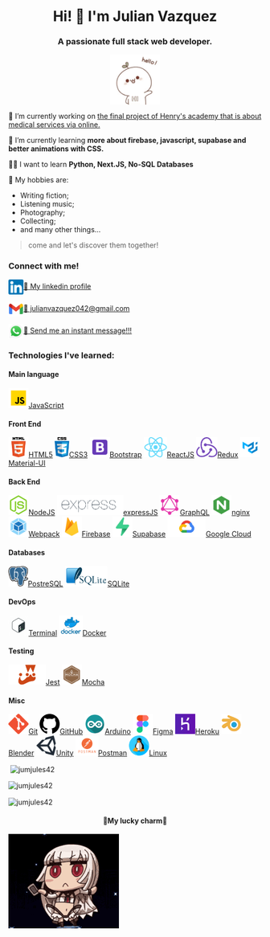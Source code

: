 <h1 align="center">Hi! 🙌 I'm Julian Vazquez</h1>
<h3 align="center">A passionate full stack web developer.</h3>
<p align='center'>
<img align='center' src='./assets/images/hello.gif' alt='Hiiiiii!!!!' width='100' height='100' />
</p>

🔭 I’m currently working on [the final project of Henry's academy that is about medical services via online.](https://github.com/Ululette/PF8Samurai)

🌱 I’m currently learning **more about firebase, javascript, supabase and better animations with CSS.**

👨‍🎓 I want to learn **Python, Next.JS, No-SQL Databases**

🎥 My hobbies are:
 - Writing fiction;
 - Listening music;
 - Photography;
 - Collecting;
 - and many other things...
> come and let's discover them together!

<h3 align="left">Connect with me!</h3>
<p align="left">
<a href="https://linkedin.com/in/julianvazquezdev" target="_blank"><img align="center" src="./assets/images/linkedin-logo.png" alt="julianvazquezdev" height="30" width="auto" />🤝 My linkedin profile</a>
</p>
<p align="left">
<a href="mailto:julianvazquez042@gmail.com" target="_blank"><img align="center" src="./assets/images/gmail.png" alt="julianvazquez042@gmail.com" height="30" width="auto" />📧 julianvazquez042@gmail.com</a>
</p>
<p align="left">
<a href="https://api.whatsapp.com/send?phone=5492226556259" target="_blank"><img align="center" src="./assets/images/whatsapp.png" alt="whatsapp" height="30" width="auto" />🔔 Send me an instant message!!!</a>
</p>

<h3 align="left">Technologies I've learned:</h3>

<h4>Main language</h4>
<p align="left"><a href="https://developer.mozilla.org/en-US/docs/Web/JavaScript" target="_blank"> <img src="./assets/images/javascript.png" alt="javascript" width="40" height="40"/>JavaScript</a></p>

<h4>Front End</h4>
<p align='left'>
<a href="https://www.w3.org/html/" target="_blank"> <img src="./assets/images/html.png" alt="html5" width="auto" height="40"/>HTML5</a>
<a href="https://www.w3schools.com/css/" target="_blank"> <img src="./assets/images/css3.png" alt="css3" width="auto" height="40"/>CSS3</a>
<a href="https://getbootstrap.com" target="_blank"> <img src="./assets/images/bootstrap.png" alt="bootstrap" width="auto" height="40"/>Bootstrap</a>
<a href="https://reactjs.org/" target="_blank"> <img src="./assets/images/react.png" alt="react" width="auto" height="40"/>ReactJS</a>
<a href="https://redux.js.org" target="_blank"> <img src="./assets/images/redux.png" alt="redux" width="auto" height="40"/>Redux</a>
<a href="https://material-ui.com/" target="_blank"> <img src="./assets/images/material-ui.png" alt="material-ui" width="auto" height="40"/>Material-UI</a>
</p>
<h4>Back End</h4>
<p align='left'>
<a href="https://nodejs.org" target="_blank"> <img src="./assets/images/nodejs.png" alt="nodejs" width="auto" height="40"/>NodeJS</a>
<a href="https://expressjs.com" target="_blank"> <img src="./assets/images/expressjs.png" alt="express" width="auto" height="40"/>expressJS</a>
<a href="https://graphql.org" target="_blank"> <img src="./assets/images/graphql.png" alt="graphql" width="auto" height="40"/>GraphQL</a>
<a href="https://www.nginx.com" target="_blank"> <img src="./assets/images/nginx.png" alt="nginx" width="auto" height="40"/>nginx</a>
<a href="https://webpack.js.org" target="_blank"> <img src="./assets/images/webpack.png" alt="webpack" width="auto" height="40"/>Webpack</a>
<a href="https://firebase.google.com/" target="_blank"> <img src="./assets/images/firebase.png" alt="firebase" width="auto" height="40"/>Firebase</a> 
<a href="https://supabase.io/" target="_blank"> <img src="./assets/images/supabase.png" alt="supabase" width="auto" height="40"/>Supabase</a> 
<a href="https://cloud.google.com" target="_blank"> <img src="./assets/images/gcloud.png" alt="gcp" width="auto" height="40"/>Google Cloud</a>
</p>
<h4>Databases</h4>
<p>
<a href="https://www.postgresql.org" target="_blank"> <img src="./assets/images/postgresql.png" alt="postgresql" width="auto" height="40"/>PostreSQL</a>
<a href="https://www.sqlite.org/" target="_blank"> <img src="./assets/images/sqlite.png" alt="sqlite" width="auto" height="40"/>SQLite</a>
</p>
<h4>DevOps</h4>
<p>
<a href="https://www.gnu.org/software/bash/" target="_blank"> <img src="./assets/images/bash.png" alt="bash" width="auto" height="40"/>Terminal</a>
<a href="https://www.docker.com/" target="_blank"> <img src="./assets/images/docker.png" alt="docker" width="auto" height="40"/>Docker</a>
</p>
<h4>Testing</h4>
<p>
<a href="https://jestjs.io" target="_blank"> <img src="./assets/images/jest.png" alt="jest" width="auto" height="40"/>Jest</a>
<a href="https://mochajs.org" target="_blank"> <img src="./assets/images/mocha.png" alt="mocha" width="auto" height="40"/>Mocha</a>
</p>
<h4>Misc</h4>
<p>
<a href="https://git-scm.com/" target="_blank"> <img src="./assets/images/git.png" alt="git" width="auto" height="40"/>Git</a>
<a href="https://git-scm.com/" target="_blank"> <img src="./assets/images/github.png" alt="github" width="auto" height="40"/>GitHub</a>
<a href="https://www.arduino.cc/" target="_blank"> <img src="./assets/images/arduino.png" alt="arduino" width="auto" height="40"/>Arduino</a>
<a href="https://www.figma.com/" target="_blank"> <img src="./assets/images/figma.png" alt="figma" width="auto" height="40"/>Figma</a>
<a href="https://heroku.com" target="_blank"> <img src="./assets/images/heroku.png" alt="heroku" width="auto" height="40"/>Heroku</a>
<a href="https://www.blender.org/" target="_blank"> <img src="./assets/images/blender.png" alt="blender" width="auto" height="40"/>Blender</a>
<a href="https://unity.com/" target="_blank"> <img src="./assets/images/unity.png" alt="unity" width="auto" height="40"/>Unity</a>
<a href="https://postman.com" target="_blank"> <img src="./assets/images/postnman.png" alt="postman" width="auto" height="40"/>Postman</a>
<a href="https://www.linux.org/" target="_blank"> <img src="./assets/images/linux.png" alt="linux" width="auto" height="40"/>Linux</a> 
</p>

<p>&nbsp;<img align="center" src="https://github-readme-stats.vercel.app/api?username=jumjules42&show_icons=true&theme=dark&locale=en" alt="jumjules42" /></p>

<p><img align='center' src="https://github-readme-stats.vercel.app/api/top-langs?username=jumjules42&show_icons=true&theme=dark&locale=en&layout=compact" alt="jumjules42" /></p>

<p><img align='center' src="https://github-readme-streak-stats.herokuapp.com/?user=jumjules42&theme=dark" alt="jumjules42" /></p>

<h4 align='center'>🙏My lucky charm🙏</h4>
<p><img align='center' src="./assets/images/altera.gif" alt="My lucky charm." /></p>
